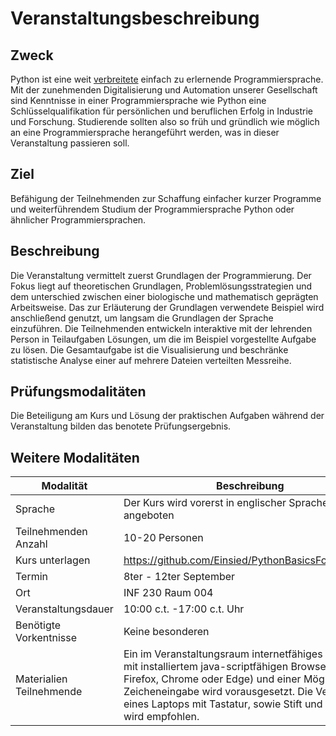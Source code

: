 # Veranstaltungsbeschreibung

## Zweck

Python ist eine weit [verbreitete](https://github.blog/news-insights/octoverse/octoverse-2024/) einfach zu erlernende Programmiersprache. Mit der zunehmenden Digitalisierung und Automation unserer Gesellschaft sind Kenntnisse in einer Programmiersprache wie Python eine Schlüsselqualifikation für persönlichen und beruflichen Erfolg in Industrie und Forschung. Studierende sollten also so früh und gründlich wie möglich an eine Programmiersprache herangeführt werden, was in dieser Veranstaltung passieren soll.

## Ziel

Befähigung der Teilnehmenden zur Schaffung einfacher kurzer Programme und weiterführendem Studium der Programmiersprache Python oder ähnlicher Programmiersprachen.

## Beschreibung

Die Veranstaltung vermittelt zuerst Grundlagen der Programmierung. Der Fokus liegt auf theoretischen Grundlagen, Problemlösungsstrategien und dem unterschied zwischen einer biologische und mathematisch geprägten Arbeitsweise. 
Das zur Erläuterung der Grundlagen verwendete Beispiel wird anschließend genutzt, um langsam die Grundlagen der Sprache einzuführen.
Die Teilnehmenden entwickeln interaktive mit der lehrenden Person in Teilaufgaben Lösungen, um die im Beispiel vorgestellte Aufgabe zu lösen. Die Gesamtaufgabe ist die Visualisierung und beschränke statistische Analyse einer auf mehrere Dateien verteilten Messreihe.

## Prüfungsmodalitäten

Die Beteiligung am Kurs und Lösung der praktischen Aufgaben während der Veranstaltung
bilden das benotete Prüfungsergebnis.

## Weitere Modalitäten

| Modalität                | Beschreibung                                          |
| ------------------------ | ----------------------------------------------------- |
| Sprache                  | Der Kurs wird vorerst in englischer Sprache angeboten |
| Teilnehmenden Anzahl     | 10-20 Personen                                        |
| Kurs unterlagen          | https://github.com/Einsied/PythonBasicsForBiologists  |
| Termin                   | 8ter - 12ter September                                |
| Ort                      | INF 230 Raum 004                                      |
| Veranstaltungsdauer      | 10:00 c.t. -17:00 c.t. Uhr                            |
| Benötigte Vorkentnisse   | Keine besonderen                                      |
| Materialien Teilnehmende | Ein im Veranstaltungsraum internetfähiges Endgerät mit installiertem  java-scriptfähigen Browser (z.B. Firefox, Chrome oder Edge) und einer Möglichkeit zur Zeicheneingabe wird vorausgesetzt. Die Verwendung eines Laptops mit Tastatur, sowie Stift und Papier wird empfohlen. |

